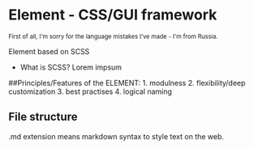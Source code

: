 # Element - CSS/GUI framework
<sub>First of all, I'm sorry for the language mistakes I've made - I'm from Russia.</sub>
 
Element based on SCSS
* What is SCSS?
	Lorem impsum

##Principles/Features of the ELEMENT:
	1. modulness
	2. flexibility/deep customization
	3. best practises
	4. logical naming

## File structure
.md extension means markdown syntax to style text on the web.

